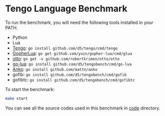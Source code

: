 # Tengo Language Benchmark

To run the benchmark, you will need the following tools installed in your PATH.

- Python
- Lua 
- [Tengo](https://github.com/d5/tengo): `go install github.com/d5/tengo/cmd/tengo`
- [GopherLua](https://github.com/yuin/gopher-lua): `go get github.com/yuin/gopher-lua/cmd/glua`
- [otto](https://github.com/robertkrimen/otto): `go get -v github.com/robertkrimen/otto/otto`
- [go-lua](https://github.com/Shopify/go-lua): `go install github.com/d5/tengobench/cmd/go-lua`
- [Anko](https://github.com/mattn/anko): `go install github.com/mattn/anko`
- gofib: `go install github.com/d5/tengobench/cmd/gofib`
- gofibtc: `go install github.com/d5/tengobench/cmd/gofibtc`

To start the benchmark:

```bash
make start
```

You can see all the source codes used in this benchmark in [code](https://github.com/d5/tengobench/tree/master/code) directory.

